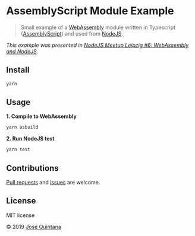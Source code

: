 # AssemblyScript Module Example

> Small example of a [WebAssembly](https://webassembly.org/) module written in Typescript ([AssemblyScript](https://github.com/AssemblyScript/assemblyscript)) and used from [NodeJS](https://nodejs.org/en/).

_This example was presented in [NodeJS Meetup Leipzig #6: WebAssembly and NodeJS](https://www.meetup.com/de-DE/NodeJS-Meetup-Leipzig/events/262224036/)._

## Install

```sh
yarn
```

## Usage

__1. Compile to WebAssembly__

```sh
yarn asbuild
```

__2. Run NodeJS test__

```sh
yarn test
```

## Contributions

[Pull requests](https://github.com/joseluisq/assemblyscript-example/pulls) and [issues](https://github.com/joseluisq/assemblyscript-example/issues) are welcome.

## License
MIT license

© 2019 [Jose Quintana](http://git.io/joseluisq)
